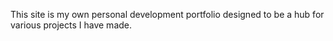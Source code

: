 This site is my own personal development portfolio designed to be a hub for various projects I have made.
